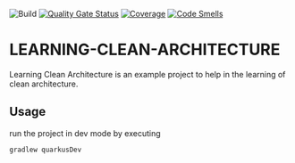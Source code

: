 ![Build](https://github.com/renanzambrin/learning-clean-architecture/workflows/Build/badge.svg)
[![Quality Gate Status](https://sonarcloud.io/api/project_badges/measure?project=renanzambrin_learning-clean-architecture&metric=alert_status)](https://sonarcloud.io/dashboard?id=renanzambrin_learning-clean-architecture)
[![Coverage](https://sonarcloud.io/api/project_badges/measure?project=renanzambrin_learning-clean-architecture&metric=coverage)](https://sonarcloud.io/dashboard?id=renanzambrin_learning-clean-architecture)
[![Code Smells](https://sonarcloud.io/api/project_badges/measure?project=renanzambrin_learning-clean-architecture&metric=code_smells)](https://sonarcloud.io/dashboard?id=renanzambrin_learning-clean-architecture)

# LEARNING-CLEAN-ARCHITECTURE

Learning Clean Architecture is an example project to help in the learning of clean architecture.

## Usage

run the project in dev mode by executing

`gradlew quarkusDev`